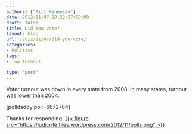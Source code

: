 ```yaml
---
authors: ["Bill Hennessy"]
date: 2012-11-07 20:28:37+00:00
draft: false
title: Did You Vote?
layout: blog
url: /2012/11/07/did-you-vote/
categories:
- Politics
tags:
- low turnout

type: "post"
---
```


Voter turnout was down in every state from 2008. In many states, turnout was lower than 2004.

[polldaddy poll=6672784]

Thanks for responding. [{{< figure src="https://ludicrite.files.wordpress.com/2012/11/polls.png" >}}
](https://ludicrite.files.wordpress.com/2012/11/polls.png)
